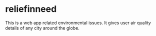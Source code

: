# reliefinneed
This is a web app related environmental issues.
It gives user air quality details of any city around the globe.
